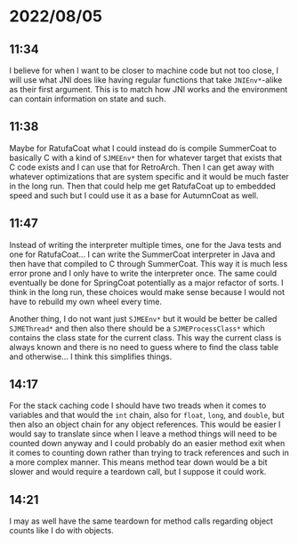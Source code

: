 # 2022/08/05

## 11:34

I believe for when I want to be closer to machine code but not too close, I
will use what JNI does like having regular functions that take `JNIEnv*`-alike
as their first argument. This is to match how JNI works and the environment
can contain information on state and such.

## 11:38

Maybe for RatufaCoat what I could instead do is compile SummerCoat to basically
C with a kind of `SJMEEnv*` then for whatever target that exists that C code
exists and I can use that for RetroArch. Then I can get away with whatever
optimizations that are system specific and it would be much faster in the long
run. Then that could help me get RatufaCoat up to embedded speed and such but
I could use it as a base for AutumnCoat as well.

## 11:47

Instead of writing the interpreter multiple times, one for the Java tests and
one for RatufaCoat... I can write the SummerCoat interpreter in Java and then
have that compiled to C through SummerCoat. This way it is much less error
prone and I only have to write the interpreter once. The same could eventually
be done for SpringCoat potentially as a major refactor of sorts. I think in
the long run, these choices would make sense because I would not have to
rebuild my own wheel every time.

Another thing, I do not want just `SJMEEnv*` but it would be better be called
`SJMEThread*` and then also there should be a `SJMEProcessClass*` which
contains the class state for the current class. This way the current class
is always known and there is no need to guess where to find the class table
and otherwise... I think this simplifies things.

## 14:17

For the stack caching code I should have two treads when it comes to variables
and that would the `int` chain, also for `float`, `long`, and `double`, but
then also an object chain for any object references. This would be easier
I would say to translate since when I leave a method things will need to be
counted down anyway and I could probably do an easier method exit when it
comes to counting down rather than trying to track references and such in
a more complex manner. This means method tear down would be a bit slower and
would require a teardown call, but I suppose it could work.

## 14:21

I may as well have the same teardown for method calls regarding object counts
like I do with objects.
